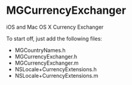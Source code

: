 MGCurrencyExchanger
===================

iOS and Mac OS X Currency Exchanger


To start off, just add the following files:
*	MGCountryNames.h
*	MGCurrencyExchanger.h
*	MGCurrencyExchanger.m
*	NSLocale+CurrencyExtensions.h
*	NSLocale+CurrencyExtensions.m
